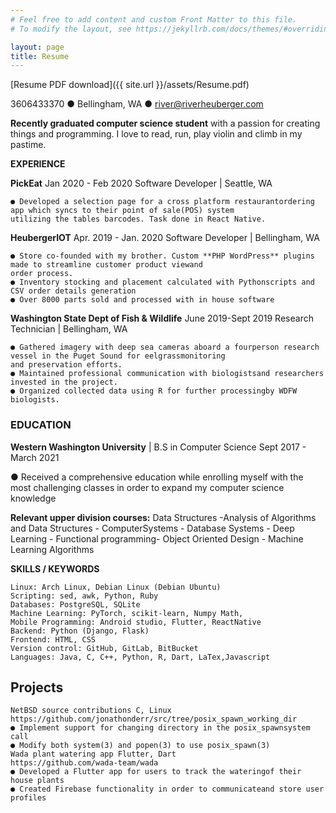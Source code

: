 ```yaml
---
# Feel free to add content and custom Front Matter to this file.
# To modify the layout, see https://jekyllrb.com/docs/themes/#overriding-theme-defaults

layout: page
title: Resume
---
```


[Resume PDF download]({{ site.url }}/assets/Resume.pdf)


3606433370 ● Bellingham, WA ● river@riverheuberger.com

**Recently graduated computer science student** with a passion for creating things and programming. I love to read, run, play violin and climb in my pastime.

**EXPERIENCE**

**PickEat** Jan 2020 - Feb 2020
Software Developer | Seattle, WA

```
● Developed a selection page for a cross platform restaurantordering app which syncs to their point of sale(POS) system 
utilizing the tables barcodes. Task done in React Native.
```


**HeubergerIOT** Apr. 2019 - Jan. 2020
Software Developer | Bellingham, WA
```
● Store co-founded with my brother. Custom **PHP WordPress** plugins made to streamline customer product viewand
order process.
● Inventory stocking and placement calculated with Pythonscripts and CSV order details generation
● Over 8000 parts sold and processed with in house software
```

**Washington State Dept of Fish & Wildlife** June 2019-Sept 2019
Research Technician | Bellingham, WA

```
● Gathered imagery with deep sea cameras aboard a fourperson research vessel in the Puget Sound for eelgrassmonitoring
and preservation efforts.
● Maintained professional communication with biologistsand researchers invested in the project.
● Organized collected data using R for further processingby WDFW biologists.
```
### EDUCATION

**Western Washington University** | B.S in Computer Science Sept 2017 - March 2021

● Received a comprehensive education while enrolling myself with the most challenging classes in order to expand my
computer science knowledge


**Relevant upper division courses:** Data Structures -Analysis of Algorithms and Data Structures - ComputerSystems -
Database Systems - Deep Learning - Functional programming- Object Oriented Design - Machine
Learning Algorithms

**SKILLS / KEYWORDS**

```
Linux: Arch Linux, Debian Linux (Debian Ubuntu)
Scripting: sed, awk, Python, Ruby
Databases: PostgreSQL, SQLite
Machine Learning: PyTorch, scikit-learn, Numpy Math,
Mobile Programming: Android studio, Flutter, ReactNative
Backend: Python (Django, Flask)
Frontend: HTML, CSS
Version control: GitHub, GitLab, BitBucket
Languages: Java, C, C++, Python, R, Dart, LaTex,Javascript
```
## Projects

```
NetBSD source contributions C, Linux
https://github.com/jonathonderr/src/tree/posix_spawn_working_dir
● Implement support for changing directory in the posix_spawnsystem call
● Modify both system(3) and popen(3) to use posix_spawn(3)
Wada plant watering app Flutter, Dart
https://github.com/wada-team/wada
● Developed a Flutter app for users to track the wateringof their house plants
● Created Firebase functionality in order to communicateand store user profiles
```


